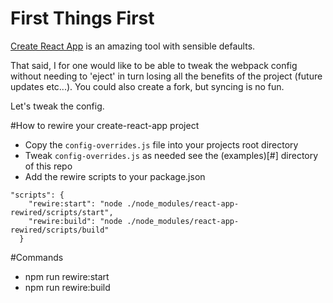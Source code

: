 # First Things First

[Create React App](https://github.com/facebookincubator/create-react-app) is an amazing tool with sensible defaults.

That said, I for one would like to be able to tweak the webpack config without needing to 'eject' in turn losing all the benefits of the project (future updates etc...).  You could also create a fork, but syncing is no fun.

Let's tweak the config.

#How to rewire your create-react-app project

* Copy the `config-overrides.js` file into your projects root directory
* Tweak `config-overrides.js` as needed see the (examples)[#] directory of this repo
* Add the rewire scripts to your package.json
```
"scripts": {
    "rewire:start": "node ./node_modules/react-app-rewired/scripts/start",
    "rewire:build": "node ./node_modules/react-app-rewired/scripts/build"
  }
```

#Commands
* npm run rewire:start
* npm run rewire:build
